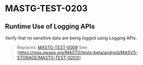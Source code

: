 # MASTG-TEST-0203

## Runtime Use of Logging APIs

Verify that no sensitive data are being logged using Logging APIs.

> Replaces: [MASTG-TEST-0009](/taxonomy/mastg-1.7.0/masvs-storage/mastg-test-0003)
> See: (https://mas.owasp.org/MASTG/tests-beta/android/MASVS-STORAGE/MASTG-TEST-0203/)